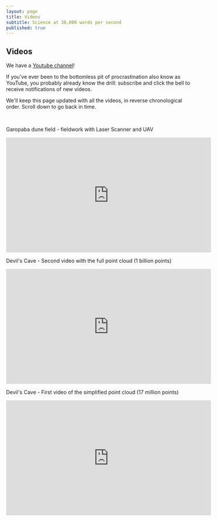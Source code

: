```yaml
---
layout: page
title: Videos
subtitle: Science at 30,000 words per second
published: true
---
```

## Videos
We have a [Youtube channel](https://www.youtube.com/channel/UCWKii6esTHtTJ0jJcKeNdBQ)!

If you've ever been to the bottomless pit of procrastination also know as YouTube, you probably already know the drill: subscribe and click the bell to receive notifications of new videos.  

We'll keep this page updated with all the videos, in reverse chronological order. Scroll down to go back in time.    

&nbsp;&nbsp;

Garopaba dune field - fieldwork with Laser Scanner and UAV   
<iframe width="560" height="315" src="https://www.youtube.com/embed/rATNm1UiQjc" frameborder="0" allow="accelerometer; autoplay; encrypted-media; gyroscope; picture-in-picture" allowfullscreen></iframe>
<br>

Devil's Cave - Second video with the full point cloud (1 billion points)   
<iframe width="560" height="315" src="https://www.youtube.com/embed/giInjKLo17A" frameborder="0" allow="accelerometer; autoplay; encrypted-media; gyroscope; picture-in-picture" allowfullscreen></iframe>
<br>

Devil's Cave - First video of the simplified point cloud (17 million points)   
<iframe width="560" height="315" src="https://www.youtube.com/embed/m2YZiTzs0yY" frameborder="0" allow="accelerometer; autoplay; encrypted-media; gyroscope; picture-in-picture" allowfullscreen></iframe>



